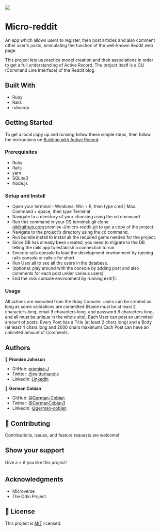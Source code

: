 ![](https://img.shields.io/badge/Microverse-blueviolet)

# Micro-reddit

An app which allows users to register, then post articles and also comment other user's posts, emmulating the function of the well-known Reddit web page.

This project lets us practice model creation and their associations in order to get a full understanding of Active Record. The project itself is a CLI (Command Line Interface) of the Reddit blog.


## Built With
*  Ruby
*  Rails
*  rubocop


## Getting Started

To get a local copy up and running follow these simple steps, then follow the instructions on [Building with Active Record](https://www.theodinproject.com/paths/full-stack-ruby-on-rails/courses/ruby-on-rails/lessons/building-with-active-record-ruby-on-rails).


### Prerequisites
 *  Ruby
 *  Rails
 *  yarn
 *  SQLite3
 *  Node.js


### Setup and Install

* Open your terminal - Windows: Win + R, then type cmd | Mac: Command + space, then type Terminal
* Navigate to a directory of your choosing using the cd command
* Run this command in your OS terminal: git clone git@github.com:promise-J/micro-reddit.git to get a copy of the project.
* Navigate to the project's directory using the cd command.
* Run  bundle install to install all the required gems needed for the project.
* Since DB has already been created, you need to migrate to the DB telling the rails app to establish a connection to run
* Execute rails console to load the development environment by running rails console or rails c for short.
* Run User.all to see all the users in the database.
* (optional: play around with the console by adding post and also comments for each post under various users)
* End the rails console environment by running exit(1).


### Usage

All actions are executed from the Ruby Console. Users can be created as long as some validations are committed (Name must be at least 2 characters long, email 9 characters long. and password 8 characters long, and all must be unique in the whole site). Each User can post an unlimited amount of posts. Every Post has a Title (at least 2 chars long) and a Body (at least 4 chars long and 2000 chars maximum) Each Post can have an unlimited amount of Comments.


## Authors

👤 **Promise Johnson**

* GitHub: [promise-J](https://github.com/promise-J)
* Twitter: [@twitterhandle](https://twitter.com/Promise94353263)
* LinkedIn: [LinkedIn](https://www.linkedin.com/in/promise-chiemela-788887142)

👤 **German Cobian**

* GitHub: [@German-Cobian](https://github.com/German-Cobian)
* Twitter: [@GermanCobian3](https://twitter.com/GermanCobian3)
* LinkedIn: [@german-cobian](https://www.linkedin.com/in/german-cobian/)


## 🤝 Contributing

Contributions, issues, and feature requests are welcome!


## Show your support

Give a ⭐️ if you like this project!


## Acknowledgments
* Microverse
* The Odin Project


## 📝 License

This project is [MIT](https://github.com/promise-J/micro-reddit/blob/micro-reddit-feature/LICENSE) licensed.
